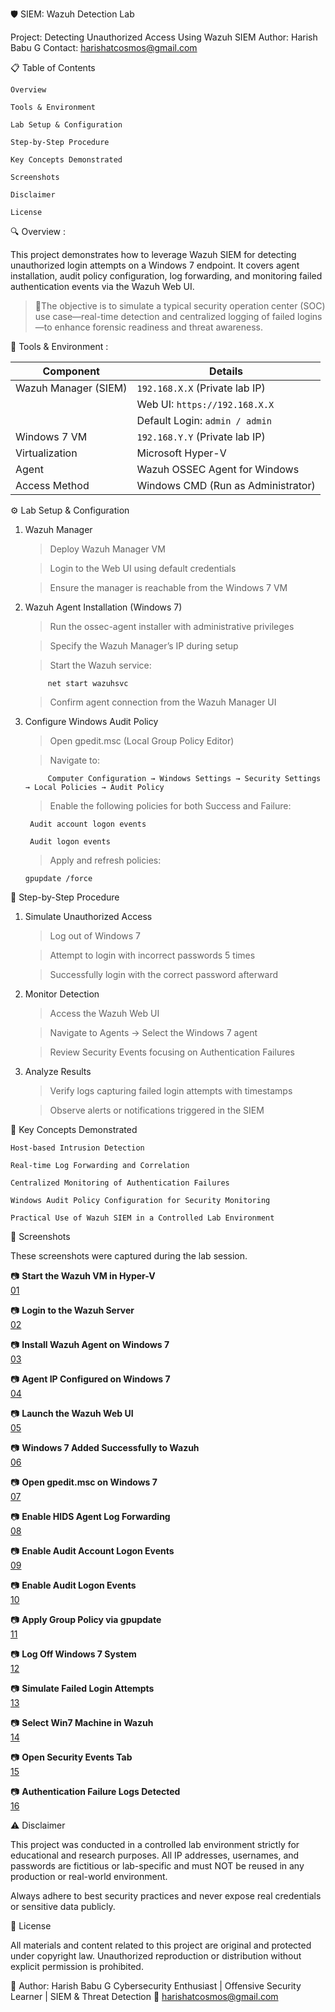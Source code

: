 🛡️ SIEM: Wazuh Detection Lab

Project: Detecting Unauthorized Access Using Wazuh SIEM
Author: Harish Babu G
Contact: harishatcosmos@gmail.com

📋 Table of Contents

    Overview

    Tools & Environment

    Lab Setup & Configuration

    Step-by-Step Procedure

    Key Concepts Demonstrated

    Screenshots

    Disclaimer

    License

🔍 Overview :

This project demonstrates how to leverage Wazuh SIEM for detecting unauthorized login attempts on a Windows 7 endpoint. It covers agent installation, audit policy configuration, log forwarding, and monitoring failed authentication events via the Wazuh Web UI.

> 🎯The objective is to simulate a typical security operation center (SOC) use case—real-time detection and centralized logging of failed logins—to enhance forensic readiness and threat awareness.

🧰 Tools & Environment :

|       Component       |                    Details                   |
|-----------------------|----------------------------------------------|
| Wazuh Manager (SIEM)  | `192.168.X.X` (Private lab IP)               |
|                       | Web UI: `https://192.168.X.X`                |
|                       | Default Login: `admin / admin`               |
| Windows 7 VM          | `192.168.Y.Y` (Private lab IP)               |
| Virtualization        | Microsoft Hyper-V                            |
| Agent                 | Wazuh OSSEC Agent for Windows                |
| Access Method         | Windows CMD (Run as Administrator)           |


⚙️ Lab Setup & Configuration

1. Wazuh Manager
   
    > Deploy Wazuh Manager VM
    
    > Login to the Web UI using default credentials

    > Ensure the manager is reachable from the Windows 7 VM

2. Wazuh Agent Installation (Windows 7)

    > Run the ossec-agent installer with administrative privileges

    > Specify the Wazuh Manager’s IP during setup

    > Start the Wazuh service:

            net start wazuhsvc

    > Confirm agent connection from the Wazuh Manager UI

3. Configure Windows Audit Policy

    > Open gpedit.msc (Local Group Policy Editor)

    > Navigate to:

            Computer Configuration → Windows Settings → Security Settings → Local Policies → Audit Policy

    > Enable the following policies for both Success and Failure:

        Audit account logon events

        Audit logon events

    > Apply and refresh policies:

       gpupdate /force

🧩 Step-by-Step Procedure

   1. Simulate Unauthorized Access

      > Log out of Windows 7

      > Attempt to login with incorrect passwords 5 times

      > Successfully login with the correct password afterward

   2. Monitor Detection

      > Access the Wazuh Web UI

      > Navigate to Agents → Select the Windows 7 agent

      > Review Security Events focusing on Authentication Failures

   3. Analyze Results

      > Verify logs capturing failed login attempts with timestamps

      > Observe alerts or notifications triggered in the SIEM

📌 Key Concepts Demonstrated

    Host-based Intrusion Detection

    Real-time Log Forwarding and Correlation

    Centralized Monitoring of Authentication Failures

    Windows Audit Policy Configuration for Security Monitoring

    Practical Use of Wazuh SIEM in a Controlled Lab Environment

📸 Screenshots

   These screenshots were captured during the lab session.

📷 **Start the Wazuh VM in Hyper-V**  
[01](screenshots/01-start-wazuh-vm-hyperv.png)

📷 **Login to the Wazuh Server**  
[02](screenshots/02-login-wazuh-server.png)

📷 **Install Wazuh Agent on Windows 7**  
[03](screenshots/03-install-wazuh-agent-win7.png)

📷 **Agent IP Configured on Windows 7**  
[04](screenshots/04-agent-ip-configured-win7.png)

📷 **Launch the Wazuh Web UI**  
[05](screenshots/05-launch-wazuh-webui.png)

📷 **Windows 7 Added Successfully to Wazuh**  
[06](screenshots/06-win7-added-wazuh-success.png)

📷 **Open gpedit.msc on Windows 7**  
[07](screenshots/07-open-gpedit-win7.png)

📷 **Enable HIDS Agent Log Forwarding**  
[08](screenshots/08-enable-hids-forwarding.png)

📷 **Enable Audit Account Logon Events**  
[09](screenshots/09-enable-audit-ACC-policies.png)

📷 **Enable Audit Logon Events**  
[10](screenshots/10-enable-audit-policies.png)

📷 **Apply Group Policy via gpupdate**  
[11](screenshots/11-gpupdate-force.png)

📷 **Log Off Windows 7 System**  
[12](screenshots/12-win7-logoff.png)

📷 **Simulate Failed Login Attempts**  
[13](screenshots/13-failed-login-attempts.png)

📷 **Select Win7 Machine in Wazuh**  
[14](screenshots/14-select-win7-machine-wazuh.png)

📷 **Open Security Events Tab**  
[15](screenshots/15-open-security-events.png)

📷 **Authentication Failure Logs Detected**  
[16](screenshots/16-auth-failure-logs.png)



⚠️ Disclaimer

This project was conducted in a controlled lab environment strictly for educational and research purposes.
All IP addresses, usernames, and passwords are fictitious or lab-specific and must NOT be reused in any production or real-world environment.

Always adhere to best security practices and never expose real credentials or sensitive data publicly.

📜 License

All materials and content related to this project are original and protected under copyright law.
Unauthorized reproduction or distribution without explicit permission is prohibited.


👤 Author:
Harish Babu G
Cybersecurity Enthusiast | Offensive Security Learner | SIEM & Threat Detection
📧 harishatcosmos@gmail.com
